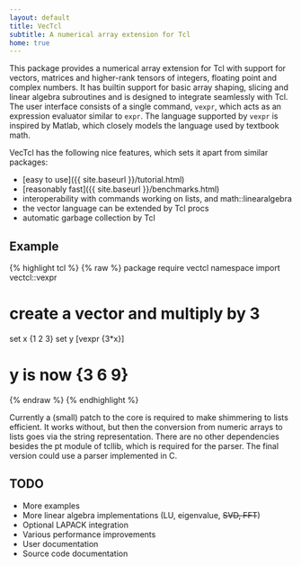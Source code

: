 ```yaml
---
layout: default
title: VecTcl
subtitle: A numerical array extension for Tcl
home: true
---
```


This package provides a numerical array extension for Tcl with support for
vectors, matrices and higher-rank tensors of integers, floating point and
complex numbers. It has builtin support for basic array shaping, slicing and
linear algebra subroutines and is designed to integrate seamlessly with Tcl. The
user interface consists of a single command, `vexpr`, which acts as an expression
evaluator similar to `expr`. The language supported by `vexpr` is inspired by
Matlab, which closely models the language used by textbook math.

VecTcl has the following nice features, which sets it apart from similar packages:

- [easy to use]({{ site.baseurl }}/tutorial.html)
- [reasonably fast]({{ site.baseurl }}/benchmarks.html)
- interoperability with commands working on lists, and math::linearalgebra
- the vector language can be extended by Tcl procs
- automatic garbage collection by Tcl

Example
-------

{% highlight tcl %}
{% raw %}
package require vectcl
namespace import vectcl::vexpr

# create a vector and multiply by 3
set x {1 2 3}
set y [vexpr {3*x}]
# y is now {3 6 9}
{% endraw %}
{% endhighlight %}

Currently a (small) patch to the core is required to make shimmering to lists
efficient. It works without, but then the conversion from numeric arrays to
lists goes via the string representation. There are no other dependencies
besides the pt module of tcllib, which is required for the parser. The final
version could use a parser implemented in C. 

TODO
----
* More examples
* More linear algebra implementations (LU, eigenvalue, <s>SVD, FFT</s>)
* Optional LAPACK integration
* Various performance improvements
* User documentation
* Source code documentation    

